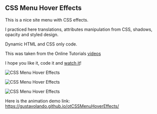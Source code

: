 ## CSS Menu Hover Effects

This is a nice site menu with CSS effects.

I practiced here translations, attributes manipulation from CSS, shadows, opacity and styled design.

Dynamic HTML and CSS only code.

This was taken from the Online Tutorials [videos](https://www.youtube.com/watch?v=ViAwFGjWngQ)

I hope you like it, code it and [watch it](https://gustavolando.github.io/otCSSMenuHoverEffects/)!

![CSS Menu Hover Effects](https://gustavolando.github.io/otCSSMenuHoverEffects/CSS%20Menu%20Hover%20Effects%201.png)

![CSS Menu Hover Effects](https://gustavolando.github.io/otCSSMenuHoverEffects/CSS%20Menu%20Hover%20Effects%202.png)

![CSS Menu Hover Effects](https://gustavolando.github.io/otCSSMenuHoverEffects/CSS%20Menu%20Hover%20Effects%203.png)

Here is the animation demo link:  https://gustavolando.github.io/otCSSMenuHoverEffects/
